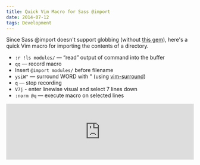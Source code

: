 ```yaml
---
title: Quick Vim Macro for Sass @import
date: 2014-07-12 
tags: Development
---
```


Since Sass @import doesn't support globbing (without [this
gem](https://github.com/chriseppstein/sass-globbing)), here's a quick Vim macro
for importing the contents of a directory.

* ``:r !ls modules/`` — “read” output of command into the buffer
* ``qq`` — record macro
* Insert ``@import modules/`` before filename
* ``ysiW"`` — surround WORD with " (using
  [vim-surround](https://github.com/tpope/vim-surround))
* ``q`` — stop recording
* ``V7j`` - enter linewise visual and select 7 lines down
* ``:norm @q`` — execute macro on selected lines

<div class="featured">
  <iframe name='quickcast' src='http://quick.as/embed/dby9flaz' scrolling='no' frameborder='0' width='100%' allowfullscreen></iframe><script src='http://quick.as/embed/script/0.87'></script>
</div>
